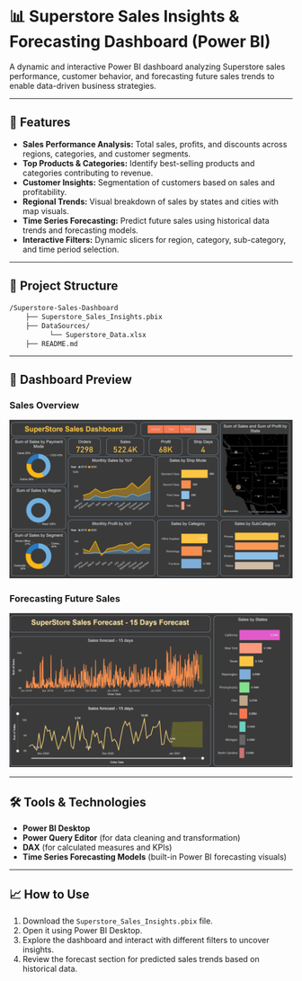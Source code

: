 # 📊 Superstore Sales Insights & Forecasting Dashboard (Power BI)

A dynamic and interactive Power BI dashboard analyzing Superstore sales performance, customer behavior, and forecasting future sales trends to enable data-driven business strategies.

---

## 🚀 Features
- **Sales Performance Analysis:** Total sales, profits, and discounts across regions, categories, and customer segments.
- **Top Products & Categories:** Identify best-selling products and categories contributing to revenue.
- **Customer Insights:** Segmentation of customers based on sales and profitability.
- **Regional Trends:** Visual breakdown of sales by states and cities with map visuals.
- **Time Series Forecasting:** Predict future sales using historical data trends and forecasting models.
- **Interactive Filters:** Dynamic slicers for region, category, sub-category, and time period selection.

---

## 📂 Project Structure
```
/Superstore-Sales-Dashboard
    ├── Superstore_Sales_Insights.pbix
    ├── DataSources/
          └── Superstore_Data.xlsx
    ├── README.md
```

---

## 📸 Dashboard Preview

### Sales Overview
![Dashboard Overview](./Dashboard.png)

### Forecasting Future Sales
![Forecasting View](./Sales-Forecast.png)

---

## 🛠️ Tools & Technologies
- **Power BI Desktop**
- **Power Query Editor** (for data cleaning and transformation)
- **DAX** (for calculated measures and KPIs)
- **Time Series Forecasting Models** (built-in Power BI forecasting visuals)

---

## 📈 How to Use
1. Download the `Superstore_Sales_Insights.pbix` file.
2. Open it using Power BI Desktop.
3. Explore the dashboard and interact with different filters to uncover insights.
4. Review the forecast section for predicted sales trends based on historical data.

